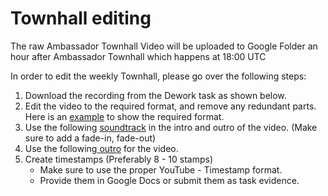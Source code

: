 # Townhall editing

The raw Ambassador Townhall Video will be uploaded to Google Folder an hour after Ambassador Townhall which happens at 18:00 UTC

In order to edit the weekly Townhall, please go over the following steps:

1. Download the recording from the Dework task as shown below.
2. Edit the video to the required format, and remove any redundant parts. Here is an [example](https://www.youtube.com/watch?v=dN0VyNmtxsk) to show the required format.
3. Use the following [soundtrack](https://drive.google.com/file/d/1h6I01BY\_pmJ-X-op5wwuX7uATScpReYp/view?usp=sharing) in the intro and outro of the video. (Make sure to add a fade-in, fade-out)
4. Use the following[ outro](https://drive.google.com/file/d/1nJ\_8CsccT-BUcPuLu\_hj92iw30gEjXQp/view?usp=sharing) for the video.
5. Create timestamps (Preferably 8 - 10 stamps)
   * Make sure to use the proper YouTube - Timestamp format.
   * Provide them in Google Docs or submit them as task evidence.

